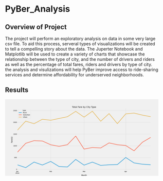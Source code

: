 # PyBer_Analysis

## Overview of Project

The project will perform an exploratory analysis on data in some very large csv file. To aid this process, serveral types of visualizations will be created to tell a compelling story about the data. The Juperter Notebook and Matplotlib will be used to create a variety of charts that showcase the relationship between the type of city, and the number of drivers and riders as well as the percentage of total fares, riders and drivers by type of city. the analysis and visulizations will help PyBer improve access to ride-sharing services and determine affordability for underserved neighborhoods.


## Results

       
![alt text](https://github.com/Herbert-0820/PyBer_Analysis/blob/main/resources/PyBer_fare_summary.png)
       
        

